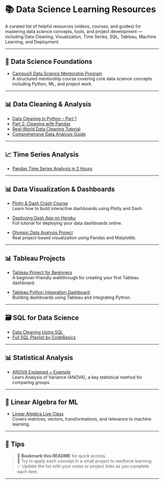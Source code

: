 # 📚 Data Science Learning Resources

A curated list of helpful resources (videos, courses, and guides) for mastering data science concepts, tools, and project development — including Data Cleaning, Visualization, Time Series, SQL, Tableau, Machine Learning, and Deployment.

---

## 📘 Data Science Foundations
- [CampusX Data Science Mentorship Program](https://campusx1040.graphy.com/s/preview/courses/CampusX-Data-Science-Mentorship-Program#6376dbd8e4b065a4cadac4db)  
  A structured mentorship course covering core data science concepts including Python, ML, and project work.

---

## 📊 Data Cleaning & Analysis
- [Data Cleaning in Python – Part 1](https://www.youtube.com/watch?v=aUnNWZorGmk)  
- [Part 2: Cleaning with Pandas](https://youtu.be/mCL2xLBDw8M?si=cQ16v0mj42m0bRo0)  
- [Real-World Data Cleaning Tutorial](https://youtu.be/l_Wip8bEDFQ?si=W4a_acIhgiI2nfTz)  
- [Comprehensive Data Analysis Guide](https://youtu.be/Ratcir3p03w?si=OlOwYD7FDw85YPjA)  

---

## 📈 Time Series Analysis
- [Pandas Time Series Analysis in 2 Hours](https://youtu.be/LGq6tQRWPfg?si=D0NElTr0HLI4_Zyc)

---

## 📊 Data Visualization & Dashboards
- [Plotly & Dash Crash Course](https://youtu.be/3gZickVbFfw?si=cv5zWjUvFqUE7QQE)  
  Learn how to build interactive dashboards using Plotly and Dash.

- [Deploying Dash App on Heroku](https://www.youtube.com/watch?v=j3VvVaNnDH4)  
  Full tutorial for deploying your data dashboards online.

- [Olympic Data Analysis Project](https://www.youtube.com/watch?v=5nQXhusiu7s)  
  Real project-based visualization using Pandas and Matplotlib.

---

## 📊 Tableau Projects
- [Tableau Project for Beginners](https://youtu.be/dahrmqT5GD4?si=sQuWtgpAzAbFS4I-)  
  A beginner-friendly walkthrough for creating your first Tableau dashboard.

- [Tableau Python Integration Dashboard](https://www.youtube.com/watch?v=6Eu2b34alsE&list=PLWuFHho1zKhWN-Qp5hrR0e9RZIo7QO7z6)  
  Building dashboards using Tableau and integrating Python.

---

## 🗃️ SQL for Data Science
- [Data Cleaning Using SQL](https://youtu.be/8rO7ztF4NtU?si=oqnngSa5V57fKfFq)  
- [Full SQL Playlist by CodeBasics](https://www.youtube.com/watch?v=2qwd7x17LKQ&list=PLJF8MkG_LOxEWhUa60CNXlQ06ccOVJGre)  

---

## 📊 Statistical Analysis
- [ANOVA Explained + Example](https://youtu.be/wraov1Nv7UA?si=Bx-Msoy0rEPFfKyQ)  
  Learn Analysis of Variance (ANOVA), a key statistical method for comparing groups.

---

## 📐 Linear Algebra for ML
- [Linear Algebra Live Class](https://www.youtube.com/live/dGrJynWSxpg?si=bef9W3ND-rrUNoqE)  
  Covers matrices, vectors, transformations, and relevance to machine learning.

---

## 📌 Tips
> 🔗 **Bookmark this README** for quick access.  
> 🧠 Try to apply each concept in a small project to reinforce learning.  
> ✅ Update the list with your notes or project links as you complete each item.

---

